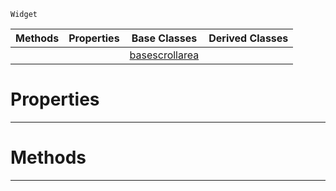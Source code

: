  `Widget`

|Methods|Properties|Base Classes|Derived Classes|
|---|---|---|---|
| | |[basescrollarea](https://github.com/ZilchEngine/ZilchDocs/blob/master/code_reference/class_reference/basescrollarea.markdown)| |


 #  Properties


---  
 #  Methods


---  
 

 
